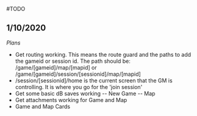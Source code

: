 #TODO

## 1/10/2020
*Plans*
- Get routing working. This means the route guard and the paths to add the gameid or session id. The path should be: /game/[gameid]/map/[mapid] or /game/[gameid]/session/[sessionid]/map/[mapid]
- /session/[sessionid]/home is the current screen that the GM is controlling. It is where you go for the 'join session' 
- Get some basic dB saves working
-- New Game
-- Map
- Get attachments working for Game and Map
- Game and Map Cards